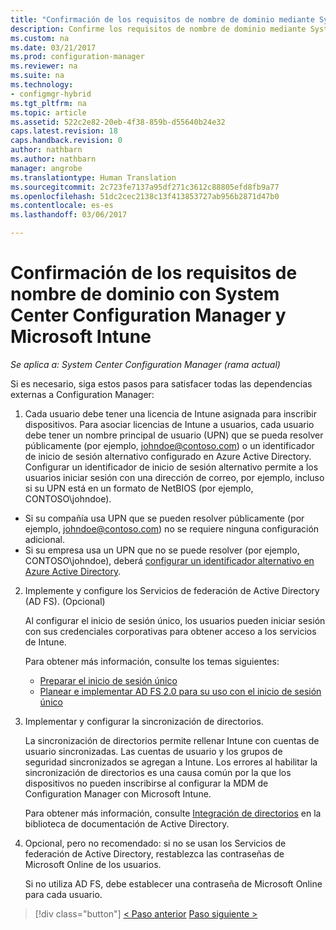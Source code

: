 ```yaml
---
title: "Confirmación de los requisitos de nombre de dominio mediante System Center Configuration Manager | Microsoft Docs"
description: Confirme los requisitos de nombre de dominio mediante System Center Configuration Manager.
ms.custom: na
ms.date: 03/21/2017
ms.prod: configuration-manager
ms.reviewer: na
ms.suite: na
ms.technology:
- configmgr-hybrid
ms.tgt_pltfrm: na
ms.topic: article
ms.assetid: 522c2e82-20eb-4f38-859b-d55640b24e32
caps.latest.revision: 18
caps.handback.revision: 0
author: nathbarn
ms.author: nathbarn
manager: angrobe
ms.translationtype: Human Translation
ms.sourcegitcommit: 2c723fe7137a95df271c3612c88805efd8fb9a77
ms.openlocfilehash: 51dc2cec2138c13f413853727ab956b2871d47b0
ms.contentlocale: es-es
ms.lasthandoff: 03/06/2017

---
```

# <a name="confirm-domain-name-requirements-with-system-center-configuration-manager-and-microsoft-intune"></a>Confirmación de los requisitos de nombre de dominio con System Center Configuration Manager y Microsoft Intune

*Se aplica a: System Center Configuration Manager (rama actual)*

Si es necesario, siga estos pasos para satisfacer todas las dependencias externas a Configuration Manager:

1. Cada usuario debe tener una licencia de Intune asignada para inscribir dispositivos. Para asociar licencias de Intune a usuarios, cada usuario debe tener un nombre principal de usuario (UPN) que se pueda resolver públicamente (por ejemplo, johndoe@contoso.com) o un identificador de inicio de sesión alternativo configurado en Azure Active Directory. Configurar un identificador de inicio de sesión alternativo permite a los usuarios iniciar sesión con una dirección de correo, por ejemplo, incluso si su UPN está en un formato de NetBIOS (por ejemplo, CONTOSO\johndoe).

  - Si su compañía usa UPN que se pueden resolver públicamente (por ejemplo, johndoe@contoso.com) no se requiere ninguna configuración adicional.
  - Si su empresa usa un UPN que no se puede resolver (por ejemplo, CONTOSO\johndoe), deberá [configurar un identificador alternativo en Azure Active Directory](https://azure.microsoft.com/documentation/articles/active-directory-aadconnect-get-started-custom/#pages-under-the-section-sync).

2.  Implemente y configure los Servicios de federación de Active Directory (AD FS). (Opcional)

     Al configurar el inicio de sesión único, los usuarios pueden iniciar sesión con sus credenciales corporativas para obtener acceso a los servicios de Intune.

     Para obtener más información, consulte los temas siguientes:
    -   [Preparar el inicio de sesión único](http://go.microsoft.com/fwlink/?LinkID=271124)
    -   [Planear e implementar AD FS 2.0 para su uso con el inicio de sesión único](http://go.microsoft.com/fwlink/?LinkID=271125)

3.  Implementar y configurar la sincronización de directorios.

     La sincronización de directorios permite rellenar Intune con cuentas de usuario sincronizadas. Las cuentas de usuario y los grupos de seguridad sincronizados se agregan a Intune. Los errores al habilitar la sincronización de directorios es una causa común por la que los dispositivos no pueden inscribirse al configurar la MDM de Configuration Manager con Microsoft Intune.

     Para obtener más información, consulte [Integración de directorios](http://go.microsoft.com/fwlink/?LinkID=271120) en la biblioteca de documentación de Active Directory.

4.  Opcional, pero no recomendado: si no se usan los Servicios de federación de Active Directory, restablezca las contraseñas de Microsoft Online de los usuarios.

     Si no utiliza AD FS, debe establecer una contraseña de Microsoft Online para cada usuario.

> [!div class="button"]
[< Paso anterior](create-mdm-collection.md)  [Paso siguiente >](configure-intune-subscription.md)

